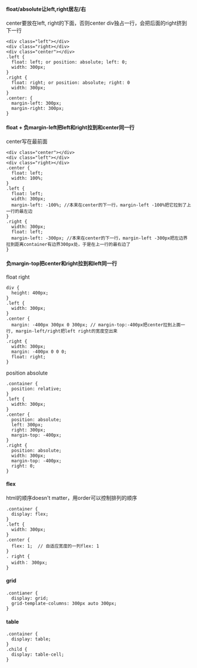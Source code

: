 #### float/absolute让left,right居左/右
center要放在left, right的下面，否则center div独占一行，会把后面的right挤到下一行
```
<div class="left"></div>
<div class="right></div>
<div class="center"></div>
.left {
  float: left; or position: absolute; left: 0;
  width: 300px;
}
.right {
  float: right; or position: absolute; right: 0
  width: 300px;
}
.center: {
  margin-left: 300px; 
  margin-right: 300px;
}
```

#### float + 负margin-left把left和right拉到和center同一行
center写在最前面 
```
<div class="center"></div>
<div class="left"></div>
<div class="right></div>
.center {
  float: left;
  width: 100%;
}
.left {
  float: left;
  width: 300px;
  margin-left: -100%; //本来在center的下一行，margin-left -100%把它拉到了上一行的最左边
}
.right {
  width: 300px;
  float: left;
  margin-left: -300px; //本来在center的下一行，margin-left -300px把左边界拉到距离container有边界300px处，于是在上一行的最右边了
}
```

#### 负margin-top把center和right拉到和left同一行
float right
```
div {
  height: 400px;
}
.left {
  width: 300px;
}
.center {
  margin: -400px 300px 0 300px; // margin-top:-400px把center拉到上面一行, margin-left/right把left right的宽度空出来
}
.right {
  width: 300px;
  margin: -400px 0 0 0;
  float: right;
}
```
position absolute
```
.container {
  position: relative;
}
.left {
  width: 300px;
}
.center {
  position: absolute;
  left: 300px;
  right: 300px;
  margin-top: -400px; 
}
.right {
  position: absolute;
  width: 300px;
  margin-top: -400px;
  right: 0;
}
```

#### flex
html的顺序doesn't matter，用order可以控制排列的顺序
```
.container {
  display: flex;
}
.left {
  width: 300px;
}
.center {
  flex: 1;  // 自适应宽度的一列flex: 1
}
. right {
  width： 300px;
}
```

#### grid
```
.contianer {
  display: grid;
  grid-template-columns: 300px auto 300px;
}
```

#### table 
```
.container {
  display: table;
}
.child {
  display: table-cell;
}
```